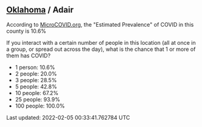 
## [Oklahoma](/united-states/oklahoma) / Adair

According to [MicroCOVID.org](http://microcovid.org),
the "Estimated Prevalence" of COVID in this county is 10.6%

If you interact with a certain number of people in this location
(all at once in a group, or spread out across the day), what is the chance that
1 or more of them has COVID?

- 1 person: 10.6%
- 2 people: 20.0%
- 3 people: 28.5%
- 5 people: 42.8%
- 10 people: 67.2%
- 25 people: 93.9%
- 100 people: 100.0%

Last updated: 2022-02-05 00:33:41.762784 UTC

